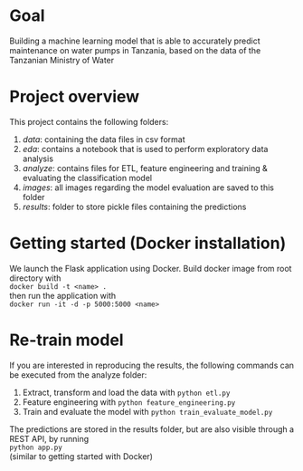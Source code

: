 # Goal
Building a machine learning model that is able to accurately predict maintenance on water pumps in Tanzania, based on the data of the Tanzanian Ministry of Water

# Project overview
This project contains the following folders:
1. *data*: containing the data files in csv format
2. *eda*: contains a notebook that is used to perform exploratory data analysis
3. *analyze*: contains files for ETL, feature engineering and training & evaluating the classification model
4. *images*: all images regarding the model evaluation are saved to this folder
5. *results*: folder to store pickle files containing the predictions

# Getting started (Docker installation)
We launch the Flask application using Docker. Build docker image from root directory with \
`docker build -t <name> .` \
then run the application with \
`docker run -it -d -p 5000:5000 <name>`

# Re-train model
If you are interested in reproducing the results, the following commands can be executed from the analyze folder:
1. Extract, transform and load the data with
`python etl.py`
2. Feature engineering with
`python feature_engineering.py`
3. Train and evaluate the model with
`python train_evaluate_model.py`

The predictions are stored in the results folder, but are also visible through a REST API, by running \
`python app.py` \
(similar to getting started with Docker)
